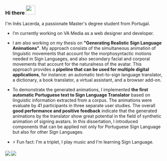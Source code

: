 ### Hi there <img src="https://media.giphy.com/media/hvRJCLFzcasrR4ia7z/giphy.gif" width="30px">

I'm Inês Lacerda, a passionate Master's degree student from Portugal. 

- I’m currently working on VA Media as a web designer and developer. 
- I am also working on my thesis on **"Generating Realistic Sign Language Animations"**. My approach consists of the simultaneous animation of linguistic movements that account for the morphosyntactic motions needed in Sign Languages, and also secondary facial and corporal movements that account for the naturalness of the avatar. This approach provides a **pipeline that can be used for multiple digital applications**, for instance: an automatic text-to-sign language translator, a dictionary, a book translator, a virtual assistant, and a browser add-on. 
- To demonstrate the generated animations, I implemented **the first automatic Portuguese text to Sign Language Translator** based on linguistic information extracted from a corpus. The animations were evaluate by 41 participants in three separate user studies. The overall **good performance and positive feedback** indicate that the generated animations by the translator show great potential in the field of synthetic animation of signing avatars. In this dissertation, I introduced components that can be applied not only for Portuguese Sign Language but also for other Sign Languages.


 
- ⚡ Fun fact: I'm a triplet, I play music and I'm learning Sign Language.
<!--
**ineslacerda/ineslacerda** is a ✨ _special_ ✨ repository because its `README.md` (this file) appears on your GitHub profile.

Here are some ideas to get you started:

- 🔭 I’m currently working on ...
- 🌱 I’m currently learning ...
- 👯 I’m looking to collaborate on ...
- 🤔 I’m looking for help with ...
- 💬 Ask me about ...
- 📫 How to reach me: ...
- 😄 Pronouns: ...
- ⚡ Fun fact: I'm a triplet, I play music and I'm learning Sign Language.
-->

<img align="left" src="https://github-readme-stats.vercel.app/api?username=ineslacerda&hide_border=true&hide=prs,issues" />

<img align="left" src="https://github-readme-stats.vercel.app/api/top-langs/?username=ineslacerda&show_icons=true&hide_border=true" />
